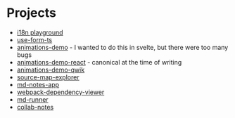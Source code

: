 Projects
========

- [i18n playground](/i18n-playground)
- [use-form-ts](/use-form-ts)
- [animations-demo](/animations-demo) - I wanted to do this in svelte, but there were too many bugs
- [animations-demo-react](/animations-demo-react) - canonical at the time of writing
- [animations-demo-qwik](/animations-demo-qwik)
- [source-map-explorer](/source-map-explorer)
- [md-notes-app](/md-notes-app)
- [webpack-dependency-viewer](/webpack-dependency-viewer)
- [md-runner](/md-runner)
- [collab-notes](/collab-notes)
